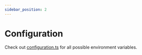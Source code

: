 ```yaml
---
sidebar_position: 2
---
```

# Configuration

Check out [configuration.ts](https://github.com/Phalcode/crackpipe-backend/blob/master/src/configuration.ts) for all possible environment variables.